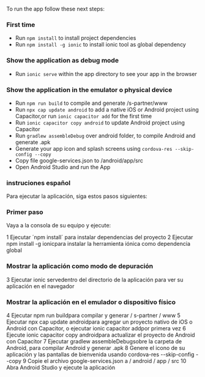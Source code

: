 To run the app follow these next steps:

### First time

- Run `npm install` to install project dependencies 
- Run `npm install -g ionic` to install ionic tool as global dependency

### Show the application as debug mode 
- Run `ionic serve` within the app directory to see your app in the browser

### Show the application in the emulator o physical device 

- Run `npm run build` to compile and generate /s-partner/www
- Run `npx cap update android` to add a native iOS or Android project using Capacitor,or run `ionic capacitor add` for the first time
- Run `ionic capacitor copy android` to update Android project using Capacitor
- Run `gradlew assembleDebug` over android folder, to compile Android and generate .apk
- Generate your app icon and splash screens using `cordova-res --skip-config --copy`
- Copy file google-services.json to /android/app/src
- Open Android Studio and run the App

### instruciones español

Para ejecutar la aplicación, siga estos pasos siguientes:

### Primer paso 
 Vaya a la consola de su equipo y ejecute:
 
1 Ejecutar ´npm install´ para instalar dependencias del proyecto
2 Ejecutar npm install -g ionicpara instalar la herramienta iónica como dependencia global

### Mostrar la aplicación como modo de depuración
3 Ejecutar ionic servedentro del directorio de la aplicación para ver su aplicación en el navegador

### Mostrar la aplicación en el emulador o dispositivo físico
4 Ejecutar npm run buildpara compilar y generar / s-partner / www
5 Ejecutar npx cap update androidpara agregar un proyecto nativo de iOS o Android con Capacitor, o ejecutar ionic capacitor addpor primera vez
6 Ejecute ionic capacitor copy androidpara actualizar el proyecto de Android con Capacitor
7 Ejecutar gradlew assembleDebugsobre la carpeta de Android, para compilar Android y generar .apk
8 Genere el icono de su aplicación y las pantallas de bienvenida usando cordova-res --skip-config --copy
9 Copie el archivo google-services.json a / android / app / src
10 Abra Android Studio y ejecute la aplicación


